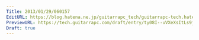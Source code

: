 ```yaml
---
Title: 2013/01/29/060157
EditURL: https://blog.hatena.ne.jp/guitarrapc_tech/guitarrapc-tech.hatenablog.com/atom/entry/6802418398340377219
PreviewURL: https://tech.guitarrapc.com/draft/entry/ty08I--uVXeXsItLs9jJotXgLKY
Draft: true
---
```


